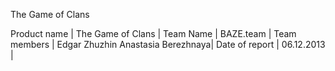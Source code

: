 The Game of Clans


Product name | The Game of Clans | 
Team Name | BAZE.team  | 
Team members | Edgar Zhuzhin Anastasia Berezhnaya|
Date of report | 06.12.2013  | 
 
